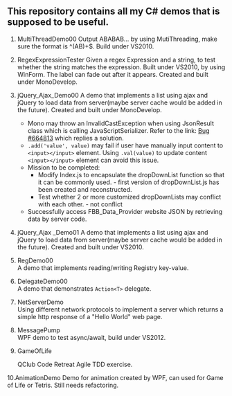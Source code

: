 ## This repository contains all my C# demos that is supposed to be useful.

1. MultiThreadDemo00
   Output ABABAB... by using MutiThreading, make sure the format is ^(AB)+$. Build under VS2010.
   
2. RegexExpressionTester
   Given a regex Expression and a string, to test whether the string matches the expression. Built under VS2010, by using WinForm. The label can fade out after it appears. Created and built under MonoDevelop.
   
3. jQuery_Ajax_Demo00
   A demo that implements a list using ajax and jQuery to load data from server(maybe server cache would be added in the future). Created and built under MonoDevelop. 
    * Mono may throw an InvalidCastException when using JsonResult class which is calling JavaScriptSerializer. Refer to the link: [Bug #664813](https://bugzilla.novell.com/show_bug.cgi?id=664813) which replies a solution.
    * `.add('value', value)` may fail if user have manually input content to `<input></input>` element. Using `.val(value)` to update content `<input></input>` element can avoid this issue.
    * Mission to be completed: 
      * Modify Index.js to encapsulate the dropDownList function so that it can be commonly used. - first version of dropDownList.js has been created and reconstructed.
      * Test whether 2 or more customized dropDownLists may conflict with each other. - not conflict
    * Successfully access FBB_Data_Provider website JSON by retrieving data by server code.

4. jQuery_Ajax _Demo01
   A demo that implements a list using ajax and jQuery to load data from server(maybe server cache would be added in the future). Created and built under VS2010.

5. RegDemo00   
   A demo that implements reading/writing Registry key-value.
   
6. DelegateDemo00  
   A demo that demonstrates `Action<T>` delegate.
   
7. NetServerDemo   
   Using different network protocols to implement a server which returns a simple http response of a "Hello World" web page.
   
8. MessagePump   
   WPF demo to test async/await, build under VS2012.
   


9. GameOfLife   
   
   QClub Code Retreat Agile TDD exercise.

10.AnimationDemo
   Demo for animation created by WPF, can used for Game of Life or Tetris. Still needs refactoring. 

